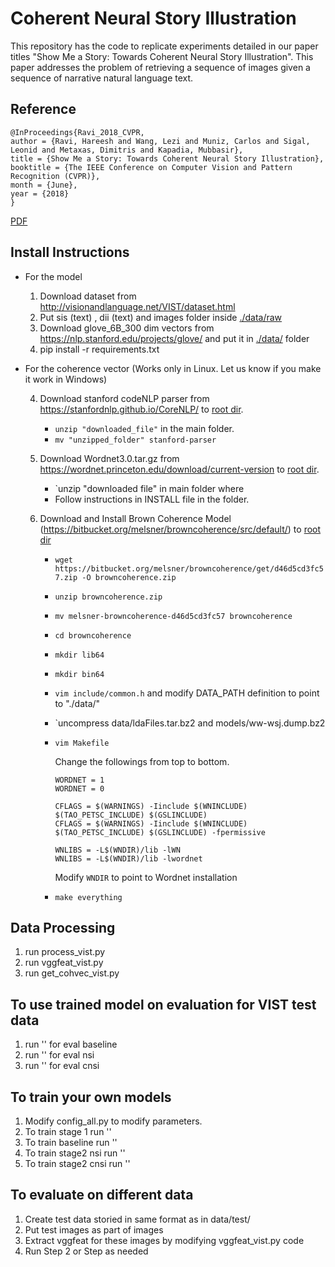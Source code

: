 # Coherent Neural Story Illustration
This repository has the code to replicate experiments detailed in our paper titles "Show Me a Story: Towards Coherent Neural Story Illustration". This paper addresses the problem of retrieving a sequence of images given a sequence of narrative natural language text. 


## Reference
```
@InProceedings{Ravi_2018_CVPR,
author = {Ravi, Hareesh and Wang, Lezi and Muniz, Carlos and Sigal, Leonid and Metaxas, Dimitris and Kapadia, Mubbasir},
title = {Show Me a Story: Towards Coherent Neural Story Illustration},
booktitle = {The IEEE Conference on Computer Vision and Pattern Recognition (CVPR)},
month = {June},
year = {2018}
}
```
[PDF](http://openaccess.thecvf.com/content_cvpr_2018/papers/Ravi_Show_Me_a_CVPR_2018_paper.pdf)

## Install Instructions

- For the model 

  1. Download dataset from http://visionandlanguage.net/VIST/dataset.html
  2. Put sis (text) , dii (text) and images folder inside [./data/raw](./data/raw)
  3. Download glove_6B_300 dim vectors from https://nlp.stanford.edu/projects/glove/ and put it in [./data/](./data/) folder
  4. pip install -r requirements.txt

- For the coherence vector (Works only in Linux. Let us know if you make it work in Windows)

  4. Download stanford codeNLP parser from https://stanfordnlp.github.io/CoreNLP/ to [root dir](./).
    
     - `unzip "downloaded_file"` in the main folder.
     - `mv "unzipped_folder" stanford-parser`

  5. Download Wordnet3.0.tar.gz from https://wordnet.princeton.edu/download/current-version to [root dir](./).
     - `unzip "downloaded file" in main folder where 
     - Follow instructions in INSTALL file in the folder. 
     
  6. Download and Install Brown Coherence Model (https://bitbucket.org/melsner/browncoherence/src/default/) to [root dir](./)
    
     - `wget https://bitbucket.org/melsner/browncoherence/get/d46d5cd3fc57.zip -O browncoherence.zip`
     - `unzip browncoherence.zip`
     - `mv melsner-browncoherence-d46d5cd3fc57 browncoherence`
     - `cd browncoherence`
     - `mkdir lib64`
     - `mkdir bin64`
     - `vim include/common.h` and modify DATA_PATH definition to point to "./data/"
     - `uncompress data/ldaFiles.tar.bz2 and models/ww-wsj.dump.bz2
     - `vim Makefile`
     
       Change the followings from top to bottom.
       ```
       WORDNET = 1
       WORDNET = 0
       ```
       ```
       CFLAGS = $(WARNINGS) -Iinclude $(WNINCLUDE) $(TAO_PETSC_INCLUDE) $(GSLINCLUDE)
       CFLAGS = $(WARNINGS) -Iinclude $(WNINCLUDE) $(TAO_PETSC_INCLUDE) $(GSLINCLUDE) -fpermissive 
       ```
       ```
       WNLIBS = -L$(WNDIR)/lib -lWN
       WNLIBS = -L$(WNDIR)/lib -lwordnet
       ```
       Modify `WNDIR` to point to Wordnet installation
     - `make everything`

## Data Processing
1. run process_vist.py 
2. run vggfeat_vist.py
3. run get_cohvec_vist.py

## To use trained model on evaluation for VIST test data
1. run '' for eval baseline 
2. run '' for eval nsi 
3. run '' for eval cnsi

## To train your own models
1. Modify config_all.py to modify parameters. 
2. To train stage 1 run ''
3. To train baseline run ''
4. To train stage2 nsi run ''
5. To train stage2 cnsi run '' 

## To evaluate on different data
1. Create test data storied in same format as in data/test/
2. Put test images as part of images 
3. Extract vggfeat for these images by modifying vggfeat_vist.py code
4. Run Step 2 or Step as needed

